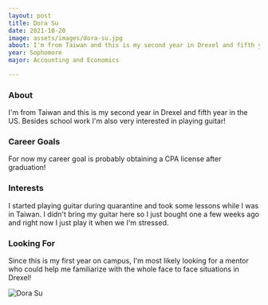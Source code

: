 ```yaml
---
layout: post
title: Dora Su 
date: 2021-10-20
image: assets/images/dora-su.jpg
about: I'm from Taiwan and this is my second year in Drexel and fifth year in the US. Besides school work I'm also very interested in playing guitar! 
year: Sophomore
major: Accounting and Economics 

---
```


### About

I'm from Taiwan and this is my second year in Drexel and fifth year in the US. Besides school work I'm also very interested in playing guitar! 

### Career Goals

For now my career goal is probably obtaining a CPA license after graduation! 

### Interests

I started playing guitar during quarantine and took some lessons while I was in Taiwan. I didn't bring my guitar here so I just bought one a few weeks ago and right now I just play it when we I'm stressed. 

### Looking For

Since this is my first year on campus, I'm most likely looking for a mentor who could help me familiarize with the whole face to face situations in Drexel! 

<div class="text-center my-5">
    <img src="{ "assets/images/dora-su.jpg" | absolute_url }" alt="Dora Su" class="rounded post-img" />
</div>
